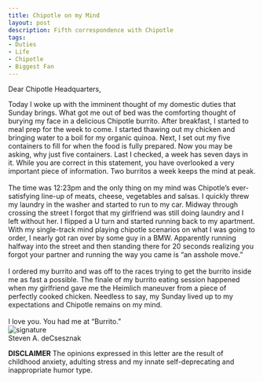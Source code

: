 ```yaml
---
title: Chipotle on my Mind
layout: post
description: Fifth correspondence with Chipotle
tags:
- Duties
- Life
- Chipotle
- Biggest Fan
---
```


Dear Chipotle Headquarters, 

Today I woke up with the imminent thought of my domestic duties that Sunday brings.  What got me out of bed was the comforting thought of burying my face in a delicious Chipotle burrito. After breakfast, I started to meal prep for the week to come.  I started thawing out my chicken and bringing water to a boil for my organic quinoa.  Next, I set out my five containers to fill for when the food is fully prepared.  Now you may be asking, why just five containers.  Last I checked, a week has seven days in it.  While you are correct in this statement, you have overlooked a very important piece of information.  Two burritos a week keeps the mind at peak.  <br>
<br>
The time was 12:23pm and the only thing on my mind was Chipotle’s ever-satisfying line-up of meats, cheese, vegetables and salsas.  I quickly threw my laundry in the washer and started to run to my car.  Midway through crossing the street I forgot that my girlfriend was still doing laundry and I left without her. I flipped a U turn and started running back to my apartment.  With my single-track mind playing chipotle scenarios on what I was going to order, I nearly got ran over by some guy in a BMW.  Apparently running halfway into the street and then standing there for 20 seconds realizing you forgot your partner and running the way you came is “an asshole move.”  <br>
<br>
I ordered my burrito and was off to the races trying to get the burrito inside me as fast a possible.  The finale of my burrito eating session happened when my girlfriend gave me the Heimlich maneuver from a piece of perfectly cooked chicken.  Needless to say, my Sunday lived up to my expectations and Chipotle remains on my mind. <br> 
<br>
I love you.  You had me at “Burrito.”<br>
![signature](https://fontmeme.com/permalink/200925/c101f6549bbb85c94b3d8b47e8b8e244.png)<br>
Steven A. deCsesznak

**DISCLAIMER**
The opinions expressed in this letter are the result of childhood anxiety, adulting stress and my innate self-deprecating and inappropriate humor type.